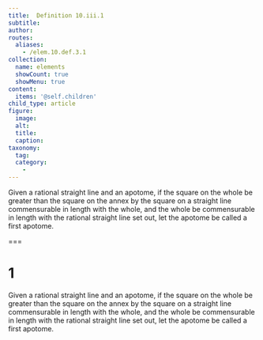 ```yaml
---
title:  Definition 10.iii.1
subtitle: 
author:
routes:
  aliases:
    - /elem.10.def.3.1
collection:
  name: elements
  showCount: true
  showMenu: true
content:
  items: '@self.children'
child_type: article
figure:
  image:
  alt:
  title:
  caption:
taxonomy:
  tag:
  category:
    - 
---
```


<p>Given a rational straight line and an apotome, if the square on the whole be greater than the square on the annex by the square on a straight line commensurable in length with the whole, and the whole be commensurable in length with the rational straight line set out, let the apotome be called a <hi rend="bold">first apotome</hi>.</p>

===

<h1>1</h1>
<p>Given a rational straight line and an apotome, if the square on the whole be greater than the square on the annex by the square on a straight line commensurable in length with the whole, and the whole be commensurable in length with the rational straight line set out, let the apotome be called a <span class="bold">first apotome</span>.</p>
